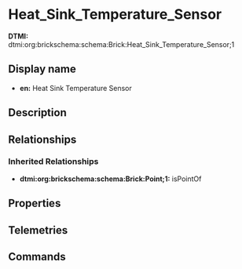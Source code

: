 # Heat_Sink_Temperature_Sensor
**DTMI:** dtmi:org:brickschema:schema:Brick:Heat_Sink_Temperature_Sensor;1
## Display name
- **en:** Heat Sink Temperature Sensor
## Description
## Relationships
### Inherited Relationships
* **dtmi:org:brickschema:schema:Brick:Point;1:** isPointOf
## Properties
## Telemetries
## Commands
